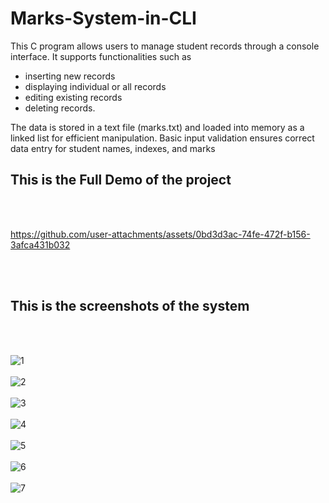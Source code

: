 # Marks-System-in-CLI
 
This C program allows users to manage student records through a console interface. It supports functionalities such as 

<ul>
<li>inserting new records</li>
<li>displaying individual or all records</li>
<li>editing existing records</li>
<li>deleting records.</li>
</ul>
The data is stored in a text file (marks.txt) and loaded into memory as a linked list for efficient manipulation. Basic input validation ensures correct data entry for student names, indexes, and marks

<h2>This is the Full Demo of the project</h2><br><br>

https://github.com/user-attachments/assets/0bd3d3ac-74fe-472f-b156-3afca431b032

<br><br>
<h2>This is the screenshots of the system</h2><br><br>

![1](https://github.com/kusha2000/Marks-System-in-CLI/assets/127003267/9b029868-5544-4ed0-95c8-6b76d743faae)<br><br>
![2](https://github.com/kusha2000/Marks-System-in-CLI/assets/127003267/89931fce-6683-4ccc-bc57-4352de235bf4)<br><br>
![3](https://github.com/kusha2000/Marks-System-in-CLI/assets/127003267/877d9066-4c5f-44aa-90b2-73e50188c3b5)<br><br>
![4](https://github.com/kusha2000/Marks-System-in-CLI/assets/127003267/abd71c4e-fc80-4d28-aad2-986890b023c4)<br><br>
![5](https://github.com/kusha2000/Marks-System-in-CLI/assets/127003267/88d75e2e-3ccb-4f83-9d90-f347adfe0c58)<br><br>
![6](https://github.com/kusha2000/Marks-System-in-CLI/assets/127003267/fdab2eb2-8df3-4dc9-b16b-fa5ac0d96f7a)<br><br>
![7](https://github.com/kusha2000/Marks-System-in-CLI/assets/127003267/51390a31-d631-4a14-9e46-872f7ced2e2f)<br><br>
